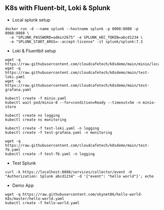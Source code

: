 ## K8s with Fluent-bit, Loki & Splunk 

- Local splunk setup

```
docker run -d --name splunk --hostname splunk -p 8000:8000 -p 8088:8088 \
  -e "SPLUNK_PASSWORD=admin2675" -e SPLUNK_HEC_TOKEN=abcd1234 \
  -e "SPLUNK_START_ARGS=--accept-license" -it splunk/splunk:7.3
```

- Loki & Fluentbit setup

```
wget -q https://raw.githubusercontent.com/cloudcafetech/k8sdemo/main/minio/local/minio.yaml
wget -q https://raw.githubusercontent.com/cloudcafetech/k8sdemo/main/test-loki.yaml
wget -q https://raw.githubusercontent.com/cloudcafetech/k8sdemo/main/test-grafana.yaml

kubectl create -f minio.yaml
kubectl wait pod/minio-0 --for=condition=Ready --timeout=5m -n minio-store

kubectl create ns logging
kubectl create ns monitoring

kubectl create -f test-loki.yaml -n logging
kubectl create -f test-grafana.yaml -n monitoring

wget -q https://raw.githubusercontent.com/cloudcafetech/k8sdemo/main/test-fb.yaml
kubectl create -f test-fb.yaml -n logging
```

- Test Splunk

```curl -k https://localhost:8088/services/collector/event -H "Authorization: Splunk abcd1234" -d '{"event": "hello world"}'; echo```

- Demo App

```
wget -q https://raw.githubusercontent.com/skynet86/hello-world-k8s/master/hello-world.yaml
kubectl create -f hello-world.yaml
```
